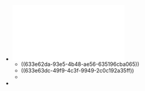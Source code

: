 - ![labuladong的算法秘籍V2.8.pdf](../assets/labuladong的算法秘籍V2.8_1665032880646_0.pdf)
	- ((633e62da-93e5-4b48-ae56-635196cba065))
	- ((633e63dc-49f9-4c3f-9949-2c0c192a35ff))
	-
-